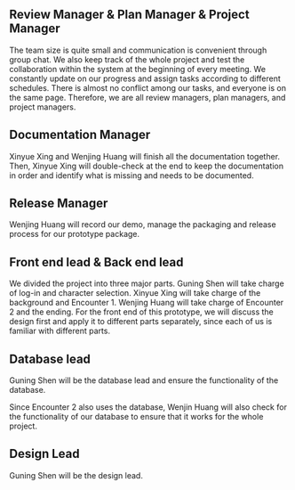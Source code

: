 ## Review Manager & Plan Manager & Project Manager

The team size is quite small and communication is convenient through group chat. We also keep track of the whole project and test the collaboration within the system at the beginning of every meeting. We constantly update on our progress and assign tasks according to different schedules. There is almost no conflict among our tasks, and everyone is on the same page. Therefore, we are all review managers, plan managers, and project managers.

## Documentation Manager

Xinyue Xing and Wenjing Huang will finish all the documentation together. Then, Xinyue Xing will double-check at the end to keep the documentation in order and identify what is missing and needs to be documented.

## Release Manager

Wenjing Huang will record our demo, manage the packaging and release process for our prototype package.

## Front end lead & Back end lead

We divided the project into three major parts.
Guning Shen will take charge of log-in and character selection.
Xinyue Xing will take charge of the background and Encounter 1.
Wenjing Huang will take charge of Encounter 2 and the ending.
For the front end of this prototype, we will discuss the design first and apply it to different parts separately, since each of us is familiar with different parts.

## Database lead

Guning Shen will be the database lead and ensure the functionality of the database. 

Since Encounter 2 also uses the database, Wenjin Huang will also check for the functionality of our database to ensure that it works for the whole project.

## Design Lead

Guning Shen will be the design lead.